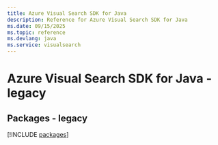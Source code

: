 ```yaml
---
title: Azure Visual Search SDK for Java
description: Reference for Azure Visual Search SDK for Java
ms.date: 09/15/2025
ms.topic: reference
ms.devlang: java
ms.service: visualsearch
---
```

# Azure Visual Search SDK for Java - legacy
## Packages - legacy
[!INCLUDE [packages](visual-search-index.md)]